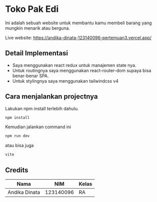# Toko Pak Edi

Ini adalah sebuah website untuk membantu kamu membeli barang yang mungkin menarik atau berguna.

Live website: https://andika-dinata-123140096-pertemuan3.vercel.app/

## Detail Implementasi

- Saya menggunakan react redux untuk manajemen state nya.
- Untuk routingnya saya menggunakan react-router-dom supaya bisa benar-benar SPA.
- Untuk stylingnya saya menggunakan tailwindcss v4

## Cara menjalankan projectnya

Lakukan npm install terlebih dahulu.

```bash
npm install
```

Kemudian jalankan command ini

```bash
npm run dev
```

atau bisa juga

```bash
vite
```

## Credits

| Nama          | NIM       | Kelas |
| ------------- | --------- | ----- |
| Andika Dinata | 123140096 | RA    |
